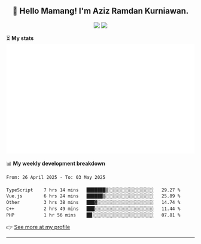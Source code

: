 <h2 align="center">👋 Hello Mamang! I'm Aziz Ramdan Kurniawan.</h2>  
<p align="center">
  <img src="https://komarev.com/ghpvc/?username=azizramdan">
  <img src="https://wakatime.com/badge/user/90056fa0-4c31-4eca-954e-2a3ac05896f9.svg">
</p>
    
⏳ **My stats**  
![](https://raw.githubusercontent.com/azizramdan/github-stats/master/generated/overview.svg#gh-dark-mode-only)

📊 **My weekly development breakdown**
<!--START_SECTION:waka-->

```txt
From: 26 April 2025 - To: 03 May 2025

TypeScript    7 hrs 14 mins   ███████▒░░░░░░░░░░░░░░░░░   29.27 %
Vue.js        6 hrs 24 mins   ██████▒░░░░░░░░░░░░░░░░░░   25.89 %
Other         3 hrs 38 mins   ███▓░░░░░░░░░░░░░░░░░░░░░   14.74 %
C++           2 hrs 49 mins   ███░░░░░░░░░░░░░░░░░░░░░░   11.44 %
PHP           1 hr 56 mins    ██░░░░░░░░░░░░░░░░░░░░░░░   07.81 %
```

<!--END_SECTION:waka-->
👉 [See more at my profile](https://wakatime.com/@azizramdan)
***
